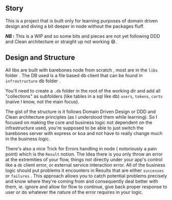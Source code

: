 ## Story

This is a project that is built only for learning purposes of domain driven design and diving a bit deeper in node without the packages fluff.

***NB :*** This is a WIP and so some bits and pieces are not yet following DDD and Clean architecture or straight up not working 😅.

##  Design and Structure

All libs are built with barebones node from scratch , most are in the `libs` folder . The DB used is a file based db client that can be found in `infrastructure` db folder .

You'll need to create a `.db` folder in the root of the working dir and add all "collections" as subfolders (like tables in a sql like db) `users`, `tokens`, `carts` (naiive I know, not the main focus).

The gist of the structure is it follows Domain Driven Design or DDD  and Clean architecture principles  (as I understood them while learning).
So I focused on making the core and business logic not dependent on the infrastructure used, you're supposed to be able to just switch the barebones server with express or koa and not have to really change much in the business logic.

There's also a nice Trick for Errors handling in node ( notoriously a pain point) which is the `Result` notion.
The Idea there is you only throw an error at the extremities of your flow, things not directly under your app's control like a `db` client error, or external service interaction error.
All of the business logic should put problems it encounters in Results that are either `successes` or `failures` .
This approach allows you to catch potential problems precisely and know where they're coming from and consequently deal better with them, ie. ignore and allow for flow to continue, give back proper response to user or do whatever the nature of the error requires in your logic.